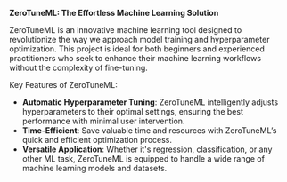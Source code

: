 **ZeroTuneML: The Effortless Machine Learning Solution**

ZeroTuneML is an innovative machine learning tool designed to revolutionize the way we approach model training and hyperparameter optimization. This project is ideal for both beginners and experienced practitioners who seek to enhance their machine learning workflows without the complexity of fine-tuning.

Key Features of ZeroTuneML:
- **Automatic Hyperparameter Tuning**: ZeroTuneML intelligently adjusts hyperparameters to their optimal settings, ensuring the best performance with minimal user intervention.
- **Time-Efficient**: Save valuable time and resources with ZeroTuneML’s quick and efficient optimization process.
- **Versatile Application**: Whether it's regression, classification, or any other ML task, ZeroTuneML is equipped to handle a wide range of machine learning models and datasets.
